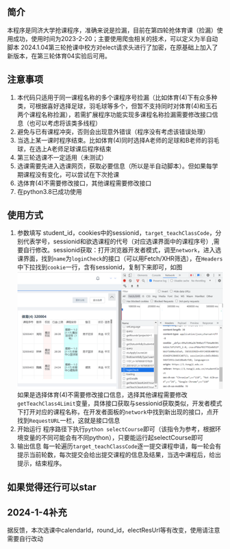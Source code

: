 ## 简介
本程序是同济大学抢课程序，准确来说是捡漏，目前在第四轮抢体育课（捡漏）使用成功，使用时间为2023-2-20；主要使用爬虫相关的技术，可以定义为半自动脚本
2024.1.04第三轮抢课中校方对elect请求头进行了加密，在原基础上加入了新版本，在第三轮体育04实验后可用。
## 注意事项
1. 本代码只适用于同一课程名称的多个课程序号捡漏（比如体育(4)下有众多种类，可根据喜好选择足球，羽毛球等多个，但暂不支持同时对体育(4)和玉石两个课程名称捡漏），若需扩展程序功能实现多课程名称捡漏需要修改接口信息（也可以考虑将该类多线程）
2. 避免与已有课程冲突，否则会出现意外错误（程序没有考虑该错误处理）
3. 当选上某一课时程序结束。比如体育(4)同时选择A老师的足球和B老师的羽毛球，在选上A老师足球课后程序结束
4. 第三轮选课不一定适用（未测试）
5. 选课需要先进入选课网页，获取必要信息（所以是半自动脚本）。但如果每学期课程没有变化，可以尝试在下次抢课
6. 选体育(4)不需要修改接口，其他课程需要修改接口
7. 在python3.8已成功使用

## 使用方式
1. 参数填写
student_id，cookies中的sessionid，`target_teachClassCode`，分别代表学号，sessionid和欲选课程的代号（对应选课界面中的课程序号）,需要自行修改。sessionid获取：打开浏览器开发者模式，调至`network`，进入选课界面，找到`name`为`loginCheck`的接口（可以用Fetch/XHR筛选），在`Headers`中下拉找到`cookie`一行，含有sessionid，复制下来即可，如图![1](./img/1.png)
如果是选择体育(4)不需要修改接口信息，选择其他课程需要修改`getTeachClass4Limit`变量，具体接口获取与sessionid获取类似，开发者模式下打开对应的课程名称，在开发者面板的`network`中找到新出现的接口，点开找到`RequestURL`一栏，这就是接口信息
2. 开始运行
程序路径下执行`python selectCourse`即可（该指令为参考，根据环境变量的不同可能会有不同python），只要能运行起selectCourse即可
3. 输出信息
每一轮遍历`target_teachClassCode`逐一提交课程申请，每一轮会有提示当前轮数，每次提交会给出提交课程的信息及结果，当选中课程后，给出提示，结束程序。

## 如果觉得还行可以star

## 2024-1-4补充
据反馈，本次选课中calendarId，round_id，electResUrl等有改变，使用请注意需要自行改动
